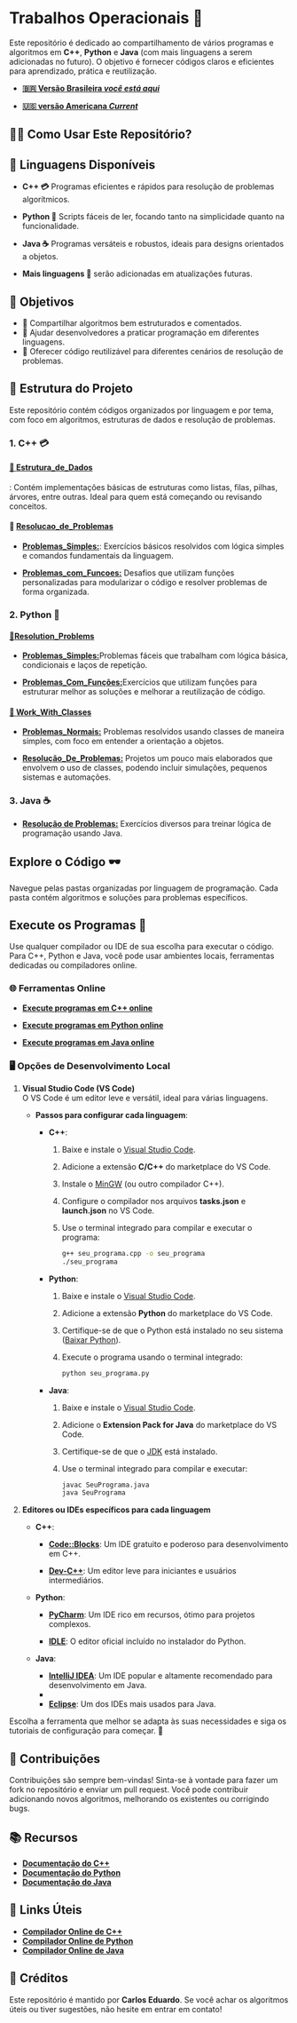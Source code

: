 # Trabalhos Operacionais 🚀

Este repositório é dedicado ao compartilhamento de vários programas e algoritmos em **C++**, **Python** e **Java** (com mais linguagens a serem adicionadas no futuro). O objetivo é fornecer códigos claros e eficientes para aprendizado, prática e reutilização.

- **[🇧🇷 Versão Brasileira *você está aqui*](https://github.com/Karlos-Eduardo-Mrqs/Operational_Works/blob/main/README-BR.md)**

- **[🇺🇸 versão Americana *Current*](https://github.com/Karlos-Eduardo-Mrqs/Operational_Works/blob/main/README.md)**

## 🧑‍💻 Como Usar Este Repositório?

## 🚀 Linguagens Disponíveis

- **C++ 💳** Programas eficientes e rápidos para resolução de problemas algorítmicos.  

- **Python 🐍** Scripts fáceis de ler, focando tanto na simplicidade quanto na funcionalidade.  

- **Java ☕** Programas versáteis e robustos, ideais para designs orientados a objetos.  

- **Mais linguagens 🚀** serão adicionadas em atualizações futuras.

## 🎯 Objetivos

- 📱 Compartilhar algoritmos bem estruturados e comentados.  
- 💁 Ajudar desenvolvedores a praticar programação em diferentes linguagens.  
- 🤺 Oferecer código reutilizável para diferentes cenários de resolução de problemas.

## 📂 Estrutura do Projeto

Este repositório contém códigos organizados por linguagem e por tema, com foco em algoritmos, estruturas de dados e resolução de problemas.

### 1. C++ 💳

#### [📁 **Estrutura_de_Dados**](https://github.com/Karlos-Eduardo-Mrqs/Operational_Works/tree/main/Programming%20In%20C%2B%2B/estrutura_de_dados)  

: Contém implementações básicas de estruturas como listas, filas, pilhas, árvores, entre outras. Ideal para quem está começando ou revisando conceitos.

#### 📁 [**Resolucao_de_Problemas**](https://github.com/Karlos-Eduardo-Mrqs/Operational_Works/tree/main/Programming%20In%20C%2B%2B/resolucao_de_problemas)  

- [**Problemas_Simples:**](https://github.com/Karlos-Eduardo-Mrqs/Operational_Works/tree/main/Programming%20In%20C%2B%2B/resolucao_de_problemas/problemas_simples): Exercícios básicos resolvidos com lógica simples e comandos fundamentais da linguagem.  

- [**Problemas_com_Funcoes:**](https://github.com/Karlos-Eduardo-Mrqs/Operational_Works/tree/main/Programming%20In%20C%2B%2B/resolucao_de_problemas/problemas_com_funcoes) Desafios que utilizam funções personalizadas para modularizar o código e resolver problemas de forma organizada.

### 2. Python 🐍

#### [📁**Resolution_Problems**](https://github.com/Karlos-Eduardo-Mrqs/Operational_Works/tree/main/Programming%20In%20Python/resolution_problems)

- [**Problemas_Simples:**](https://github.com/Karlos-Eduardo-Mrqs/Operational_Works/tree/main/Programming%20In%20Python/resolution_problems/simple_problems)Problemas fáceis que trabalham com lógica básica, condicionais e laços de repetição.  

- [**Problemas_Com_Funções:**](https://github.com/Karlos-Eduardo-Mrqs/Operational_Works/tree/main/Programming%20In%20Python/resolution_problems/functions_problems)Exercícios que utilizam funções para estruturar melhor as soluções e melhorar a reutilização de código.

#### [📁 **Work_With_Classes**](https://github.com/Karlos-Eduardo-Mrqs/Operational_Works/tree/main/Programming%20In%20Python/works_with_classes)

- [**Problemas_Normais:**](https://github.com/Karlos-Eduardo-Mrqs/Operational_Works/tree/main/Programming%20In%20Python/works_with_classes/normal_problems) Problemas resolvidos usando classes de maneira simples, com foco em entender a orientação a objetos.  

- [**Resolução_De_Problemas:**](https://github.com/Karlos-Eduardo-Mrqs/Operational_Works/tree/main/Programming%20In%20Python/works_with_classes/Projects_Resolutions) Projetos um pouco mais elaborados que envolvem o uso de classes, podendo incluir simulações, pequenos sistemas e automações.

### 3. Java ☕

- [**Resolução de Problemas:**](https://github.com/Karlos-Eduardo-Mrqs/Operational_Works/tree/main/Programming%20In%20Java) Exercícios diversos para treinar lógica de programação usando Java.

## Explore o Código 🕶️  

Navegue pelas pastas organizadas por linguagem de programação. Cada pasta contém algoritmos e soluções para problemas específicos.

## Execute os Programas 🏃  

Use qualquer compilador ou IDE de sua escolha para executar o código. Para C++, Python e Java, você pode usar ambientes locais, ferramentas dedicadas ou compiladores online.  

### 🌐 Ferramentas Online

- **[Execute programas em C++ online](https://www.programiz.com/cpp-programming/online-compiler/)**  

- **[Execute programas em Python online](https://www.programiz.com/python-programming/online-compiler/)**  

- **[Execute programas em Java online](https://www.programiz.com/java-programming/online-compiler/)**  

### 🖥️ Opções de Desenvolvimento Local

1. **Visual Studio Code (VS Code)**  
    O VS Code é um editor leve e versátil, ideal para várias linguagens.  

   - **Passos para configurar cada linguagem**:  

     - **C++**:  

       1. Baixe e instale o [Visual Studio Code](https://code.visualstudio.com/).  

       2. Adicione a extensão **C/C++** do marketplace do VS Code.  

       3. Instale o [MinGW](https://sourceforge.net/projects/mingw/) (ou outro compilador C++).  

       4. Configure o compilador nos arquivos **tasks.json** e **launch.json** no VS Code.  

       5. Use o terminal integrado para compilar e executar o programa:  

          ```bash
          g++ seu_programa.cpp -o seu_programa
          ./seu_programa
          ```

     - **Python**:  

       1. Baixe e instale o [Visual Studio Code](https://code.visualstudio.com/).  

       2. Adicione a extensão **Python** do marketplace do VS Code.  

       3. Certifique-se de que o Python está instalado no seu sistema ([Baixar Python](https://www.python.org/downloads/)).  

       4. Execute o programa usando o terminal integrado:  

          ```bash
          python seu_programa.py
          ```

     - **Java**:  

       1. Baixe e instale o [Visual Studio Code](https://code.visualstudio.com/).  

       2. Adicione o **Extension Pack for Java** do marketplace do VS Code.  

       3. Certifique-se de que o [JDK](https://www.oracle.com/java/technologies/javase-downloads.html) está instalado.  

       4. Use o terminal integrado para compilar e executar:  

          ```bash
          javac SeuPrograma.java
          java SeuPrograma
          ```

2. **Editores ou IDEs específicos para cada linguagem**  

   - **C++**:  

     - **[Code::Blocks](https://www.codeblocks.org/)**: Um IDE gratuito e poderoso para desenvolvimento em C++.  

     - **[Dev-C++](https://sourceforge.net/projects/orwelldevcpp/)**: Um editor leve para iniciantes e usuários intermediários.  

   - **Python**:  

     - **[PyCharm](https://www.jetbrains.com/pycharm/)**: Um IDE rico em recursos, ótimo para projetos complexos.  

     - **[IDLE](https://docs.python.org/3/library/idle.html)**: O editor oficial incluído no instalador do Python.  

   - **Java**:  

     - **[IntelliJ IDEA](https://www.jetbrains.com/idea/)**: Um IDE popular e altamente recomendado para desenvolvimento em Java.  
     - 
     - **[Eclipse](https://www.eclipse.org/)**: Um dos IDEs mais usados para Java.

Escolha a ferramenta que melhor se adapta às suas necessidades e siga os tutoriais de configuração para começar. 🚀

## 👥 Contribuições

Contribuições são sempre bem-vindas! Sinta-se à vontade para fazer um fork no repositório e enviar um pull request. Você pode contribuir adicionando novos algoritmos, melhorando os existentes ou corrigindo bugs.

## 📚 Recursos

- **[Documentação do C++](https://en.cppreference.com/w/)**  
- **[Documentação do Python](https://docs.python.org/3/)**  
- **[Documentação do Java](https://docs.oracle.com/javase/)**  

## 🔗 Links Úteis

- **[Compilador Online de C++](https://www.programiz.com/cpp-programming/online-compiler/)**  
- **[Compilador Online de Python](https://www.programiz.com/python-programming/online-compiler/)**  
- **[Compilador Online de Java](https://www.programiz.com/java-programming/online-compiler/)**  

## 🏅 Créditos

Este repositório é mantido por **Carlos Eduardo**. Se você achar os algoritmos úteis ou tiver sugestões, não hesite em entrar em contato!